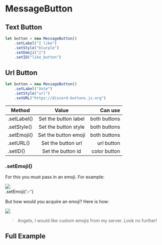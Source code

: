 # MessageButton

## Text Button

```js
let button = new MessageButton()
    .setLabel("I like")
    .setStyle("blurple")
    .setEmoji("🍕")
    .setID("like_button")
```

## Url Button

```js
let button = new MessageButton()
    .setLabel("Vote")
    .setStyle("url")
    .setURL("https://discord-buttons.js.org")
```
| Method       | Value           | Can use  |
| ------------- |:-------------:| -----:|
| .setLabel() | Set the button label | both buttons |
| .setStyle() | Set the button style | both buttons |
| .setEmoji() | Set the button emoji | both buttons |
| .setURL() | Set the button url   | url button |   
| .setID() | Set the button id | color button | 

### .setEmoji()

For this you must pass in an emoji. For example: 

<img src="https://i.imgur.com/HBa9tC6.png"></img>
<br>
.setEmoji('✅')

But how would you acquire an emoji? Here is how:

<img src="https://i.imgur.com/ZlHPIQl.png"></img>

> Angelo, I would like custom emojis from my server.
Look no further!
## Full Example

